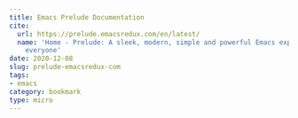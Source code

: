 ```yaml
---
title: Emacs Prelude Documentation
cite:
  url: https://prelude.emacsredux.com/en/latest/
  name: 'Home - Prelude: A sleek, modern, simple and powerful Emacs experience for
    everyone'
date: 2020-12-08
slug: prelude-emacsredux-com
tags:
- emacs
category: bookmark
type: micro
---
```

